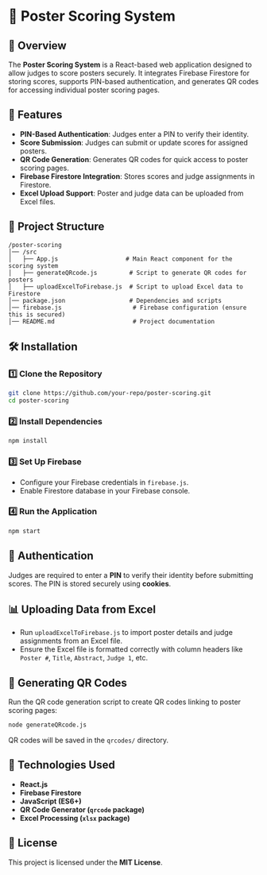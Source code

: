 # 🎨 Poster Scoring System  

## 📌 Overview  
The **Poster Scoring System** is a React-based web application designed to allow judges to score posters securely. It integrates Firebase Firestore for storing scores, supports PIN-based authentication, and generates QR codes for accessing individual poster scoring pages.

## 🚀 Features  
- **PIN-Based Authentication**: Judges enter a PIN to verify their identity.  
- **Score Submission**: Judges can submit or update scores for assigned posters.  
- **QR Code Generation**: Generates QR codes for quick access to poster scoring pages.  
- **Firebase Firestore Integration**: Stores scores and judge assignments in Firestore.  
- **Excel Upload Support**: Poster and judge data can be uploaded from Excel files.  

## 📂 Project Structure  
```
/poster-scoring
│── /src
│   ├── App.js                   # Main React component for the scoring system
│   ├── generateQRcode.js         # Script to generate QR codes for posters
│   ├── uploadExcelToFirebase.js  # Script to upload Excel data to Firestore
│── package.json                  # Dependencies and scripts
│── firebase.js                    # Firebase configuration (ensure this is secured)
│── README.md                      # Project documentation
```

## 🛠 Installation  
### 1️⃣ Clone the Repository  
```bash
git clone https://github.com/your-repo/poster-scoring.git
cd poster-scoring
```

### 2️⃣ Install Dependencies  
```bash
npm install
```

### 3️⃣ Set Up Firebase  
- Configure your Firebase credentials in `firebase.js`.  
- Enable Firestore database in your Firebase console.  

### 4️⃣ Run the Application  
```bash
npm start
```

## 🔑 Authentication  
Judges are required to enter a **PIN** to verify their identity before submitting scores. The PIN is stored securely using **cookies**.

## 📊 Uploading Data from Excel  
- Run `uploadExcelToFirebase.js` to import poster details and judge assignments from an Excel file.  
- Ensure the Excel file is formatted correctly with column headers like `Poster #`, `Title`, `Abstract`, `Judge 1`, etc.  

## 📡 Generating QR Codes  
Run the QR code generation script to create QR codes linking to poster scoring pages:  
```bash
node generateQRcode.js
```
QR codes will be saved in the `qrcodes/` directory.

## 📜 Technologies Used  
- **React.js**  
- **Firebase Firestore**  
- **JavaScript (ES6+)**  
- **QR Code Generator (`qrcode` package)**  
- **Excel Processing (`xlsx` package)**  

## 📝 License  
This project is licensed under the **MIT License**.  

